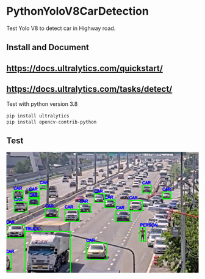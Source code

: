 # PythonYoloV8CarDetection

Test Yolo V8 to detect car in Highway road.

## Install and Document 
## https://docs.ultralytics.com/quickstart/
## https://docs.ultralytics.com/tasks/detect/
Test with python version 3.8 
```
pip install ultralytics
pip install opencv-contrib-python
```

## Test

![alt text](https://github.com/SurawutSukkum/PythonYoloV8Cardetection/blob/main/yolov_TEST.PNG?raw=true)


